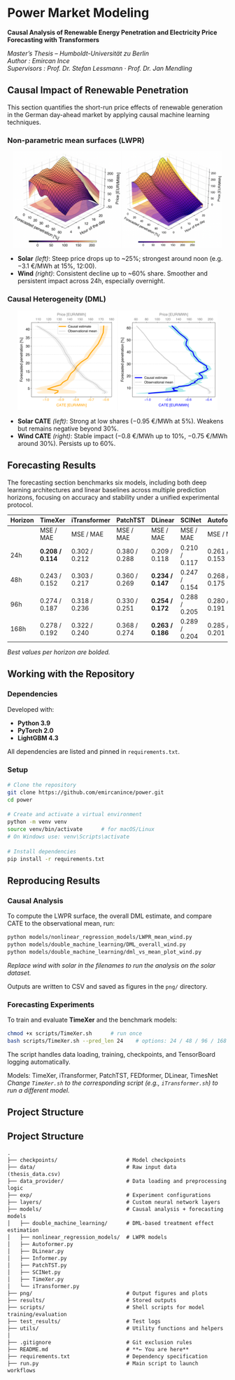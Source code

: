 # Power Market Modeling
**Causal Analysis of Renewable Energy Penetration and Electricity Price Forecasting with Transformers**

*Master’s Thesis – Humboldt-Universität zu Berlin*  
*Author : Emircan Ince*  
*Supervisors : Prof. Dr. Stefan Lessmann · Prof. Dr. Jan Mendling*

## Causal Impact of Renewable Penetration

This section quantifies the short-run price effects of renewable generation in the German day-ahead market by applying causal machine learning techniques.

### Non-parametric mean surfaces (LWPR)

<p align="center">
  <img src="png/solar_2.png" alt="Solar LWPR" width="49%"/>
  <img src="png/wind_2.png" alt="Wind LWPR" width="45%"/>
</p>

- **Solar** *(left)*: Steep price drops up to ~25%; strongest around noon (e.g. −3.1 €/MWh at 15%, 12:00).
- **Wind** *(right)*: Consistent decline up to ~60% share. Smoother and persistent impact across 24h, especially overnight.

### Causal Heterogeneity (DML)

<p align="center">
  <img src="png/mean_vs_cate_solar.png" alt="Solar LWPR" width="45%"/>
  <img src="png/mean_vs_cate_wind.png" alt="Wind LWPR" width="45%"/>
</p>

- **Solar CATE** *(left)*: Strong at low shares (−0.95 €/MWh at 5%). Weakens but remains negative beyond 30%.
- **Wind CATE** *(right)*: Stable impact (−0.8 €/MWh up to 10%, −0.75 €/MWh around 30%). Persists up to 60%.

## Forecasting Results

The forecasting section benchmarks six models, including both deep learning architectures and linear baselines across multiple prediction horizons, focusing on accuracy and stability under a unified experimental protocol.

|Horizon| TimeXer       | iTransformer | PatchTST     | DLinear       | SCINet        | Autoformer    |
|-------|---------------|--------------|--------------|---------------|---------------|---------------|
|       |   MSE / MAE   |  MSE / MAE   |  MSE / MAE   |  MSE / MAE    |  MSE / MAE    | MSE / MAE     |
| 24h   | **0.208 / 0.114** | 0.302 / 0.212 | 0.380 / 0.288 | 0.209 / 0.118 | 0.210 / 0.117 | 0.261 / 0.153 |
| 48h   | 0.243 / 0.152 | 0.303 / 0.217 | 0.360 / 0.269 | **0.234 / 0.147** | 0.247 / 0.154 | 0.268 / 0.175 |
| 96h   | 0.274 / 0.187 | 0.318 / 0.236 | 0.330 / 0.251 | **0.254 / 0.172** | 0.288 / 0.205 | 0.280 / 0.191 |
| 168h  | 0.278 / 0.192 | 0.322 / 0.240 | 0.368 / 0.274 | **0.263 / 0.186** | 0.289 / 0.204 | 0.285 / 0.201 |

*Best values per horizon are bolded.*

## Working with the Repository

### Dependencies

Developed with:

- **Python 3.9**
- **PyTorch 2.0**
- **LightGBM 4.3**

All dependencies are listed and pinned in `requirements.txt`.

### Setup

```bash
# Clone the repository
git clone https://github.com/emircanince/power.git
cd power

# Create and activate a virtual environment
python -m venv venv
source venv/bin/activate      # for macOS/Linux
# On Windows use: venv\Scripts\activate

# Install dependencies
pip install -r requirements.txt
```

## Reproducing Results

### Causal Analysis

To compute the LWPR surface, the overall DML estimate, and compare CATE to the observational mean, run:

```bash
python models/nonlinear_regression_models/LWPR_mean_wind.py
python models/double_machine_learning/DML_overall_wind.py
python models/double_machine_learning/dml_vs_mean_plot_wind.py
```
*Replace wind with solar in the filenames to run the analysis on the solar dataset.*

Outputs are written to CSV and saved as figures in the `png/` directory.

### Forecasting Experiments

To train and evaluate **TimeXer** and the benchmark models:

```bash
chmod +x scripts/TimeXer.sh      # run once
bash scripts/TimeXer.sh --pred_len 24    # options: 24 / 48 / 96 / 168
```

The script handles data loading, training, checkpoints, and TensorBoard logging automatically.

Models: TimeXer, iTransformer, PatchTST, FEDformer, DLinear, TimesNet
*Change `TimeXer.sh` to the corresponding script (e.g., `iTransformer.sh`) to run a different model.*

## Project Structure

## Project Structure

```text
.
├── checkpoints/                      # Model checkpoints
├── data/                             # Raw input data (thesis_data.csv)
├── data_provider/                    # Data loading and preprocessing logic
├── exp/                              # Experiment configurations
├── layers/                           # Custom neural network layers
├── models/                           # Causal analysis + forecasting models
│   ├── double_machine_learning/      # DML-based treatment effect estimation
│   ├── nonlinear_regression_models/  # LWPR models
│   ├── Autoformer.py
│   ├── DLinear.py
│   ├── Informer.py
│   ├── PatchTST.py
│   ├── SCINet.py
│   ├── TimeXer.py
│   └── iTransformer.py
├── png/                              # Output figures and plots
├── results/                          # Stored outputs
├── scripts/                          # Shell scripts for model training/evaluation
├── test_results/                     # Test logs
├── utils/                            # Utility functions and helpers
│
├── .gitignore                        # Git exclusion rules
├── README.md                         # **← You are here**
├── requirements.txt                  # Dependency specification
├── run.py                            # Main script to launch workflows
```